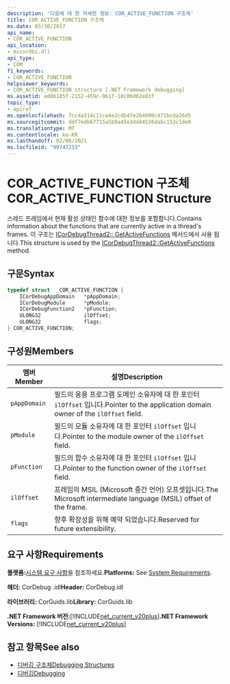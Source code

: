 ```yaml
---
description: '다음에 대 한 자세한 정보: COR_ACTIVE_FUNCTION 구조체'
title: COR_ACTIVE_FUNCTION 구조체
ms.date: 03/30/2017
api_name:
- COR_ACTIVE_FUNCTION
api_location:
- mscordbi.dll
api_type:
- COM
f1_keywords:
- COR_ACTIVE_FUNCTION
helpviewer_keywords:
- COR_ACTIVE_FUNCTION structure [.NET Framework debugging]
ms.assetid: ed86185f-2152-459c-961f-10c06d62e83f
topic_type:
- apiref
ms.openlocfilehash: 7cc4a314c11ca4e2cdb4fe2b4090c471bcda26d5
ms.sourcegitcommit: ddf7edb67715a5b9a45e3dd44536dabc153c1de0
ms.translationtype: MT
ms.contentlocale: ko-KR
ms.lasthandoff: 02/06/2021
ms.locfileid: "99747233"
---
```

# <a name="cor_active_function-structure"></a><span data-ttu-id="b3b41-103">COR_ACTIVE_FUNCTION 구조체</span><span class="sxs-lookup"><span data-stu-id="b3b41-103">COR_ACTIVE_FUNCTION Structure</span></span>

<span data-ttu-id="b3b41-104">스레드 프레임에서 현재 활성 상태인 함수에 대한 정보를 포함합니다.</span><span class="sxs-lookup"><span data-stu-id="b3b41-104">Contains information about the functions that are currently active in a thread's frames.</span></span> <span data-ttu-id="b3b41-105">이 구조는 [ICorDebugThread2:: GetActiveFunctions](icordebugthread2-getactivefunctions-method.md) 메서드에서 사용 됩니다.</span><span class="sxs-lookup"><span data-stu-id="b3b41-105">This structure is used by the [ICorDebugThread2::GetActiveFunctions](icordebugthread2-getactivefunctions-method.md) method.</span></span>  
  
## <a name="syntax"></a><span data-ttu-id="b3b41-106">구문</span><span class="sxs-lookup"><span data-stu-id="b3b41-106">Syntax</span></span>  
  
```cpp  
typedef struct  _COR_ACTIVE_FUNCTION {  
    ICorDebugAppDomain   *pAppDomain;  
    ICorDebugModule      *pModule;  
    ICorDebugFunction2   *pFunction;  
    ULONG32              ilOffset;  
    ULONG32              flags;  
} COR_ACTIVE_FUNCTION;  
```  
  
## <a name="members"></a><span data-ttu-id="b3b41-107">구성원</span><span class="sxs-lookup"><span data-stu-id="b3b41-107">Members</span></span>  
  
|<span data-ttu-id="b3b41-108">멤버</span><span class="sxs-lookup"><span data-stu-id="b3b41-108">Member</span></span>|<span data-ttu-id="b3b41-109">설명</span><span class="sxs-lookup"><span data-stu-id="b3b41-109">Description</span></span>|  
|------------|-----------------|  
|`pAppDomain`|<span data-ttu-id="b3b41-110">필드의 응용 프로그램 도메인 소유자에 대 한 포인터 `ilOffset` 입니다.</span><span class="sxs-lookup"><span data-stu-id="b3b41-110">Pointer to the application domain owner of the `ilOffset` field.</span></span>|  
|`pModule`|<span data-ttu-id="b3b41-111">필드의 모듈 소유자에 대 한 포인터 `ilOffset` 입니다.</span><span class="sxs-lookup"><span data-stu-id="b3b41-111">Pointer to the module owner of the `ilOffset` field.</span></span>|  
|`pFunction`|<span data-ttu-id="b3b41-112">필드의 함수 소유자에 대 한 포인터 `ilOffset` 입니다.</span><span class="sxs-lookup"><span data-stu-id="b3b41-112">Pointer to the function owner of the `ilOffset` field.</span></span>|  
|`ilOffset`|<span data-ttu-id="b3b41-113">프레임의 MSIL (Microsoft 중간 언어) 오프셋입니다.</span><span class="sxs-lookup"><span data-stu-id="b3b41-113">The Microsoft intermediate language (MSIL) offset of the frame.</span></span>|  
|`flags`|<span data-ttu-id="b3b41-114">향후 확장성을 위해 예약 되었습니다.</span><span class="sxs-lookup"><span data-stu-id="b3b41-114">Reserved for future extensibility.</span></span>|  
  
## <a name="requirements"></a><span data-ttu-id="b3b41-115">요구 사항</span><span class="sxs-lookup"><span data-stu-id="b3b41-115">Requirements</span></span>  

 <span data-ttu-id="b3b41-116">**플랫폼:**[시스템 요구 사항](../../get-started/system-requirements.md)을 참조하세요.</span><span class="sxs-lookup"><span data-stu-id="b3b41-116">**Platforms:** See [System Requirements](../../get-started/system-requirements.md).</span></span>  
  
 <span data-ttu-id="b3b41-117">**헤더:** CorDebug .idl</span><span class="sxs-lookup"><span data-stu-id="b3b41-117">**Header:** CorDebug.idl</span></span>  
  
 <span data-ttu-id="b3b41-118">**라이브러리:** CorGuids.lib</span><span class="sxs-lookup"><span data-stu-id="b3b41-118">**Library:** CorGuids.lib</span></span>  
  
 <span data-ttu-id="b3b41-119">**.NET Framework 버전:**[!INCLUDE[net_current_v20plus](../../../../includes/net-current-v20plus-md.md)]</span><span class="sxs-lookup"><span data-stu-id="b3b41-119">**.NET Framework Versions:** [!INCLUDE[net_current_v20plus](../../../../includes/net-current-v20plus-md.md)]</span></span>  
  
## <a name="see-also"></a><span data-ttu-id="b3b41-120">참고 항목</span><span class="sxs-lookup"><span data-stu-id="b3b41-120">See also</span></span>

- [<span data-ttu-id="b3b41-121">디버깅 구조체</span><span class="sxs-lookup"><span data-stu-id="b3b41-121">Debugging Structures</span></span>](debugging-structures.md)
- [<span data-ttu-id="b3b41-122">디버깅</span><span class="sxs-lookup"><span data-stu-id="b3b41-122">Debugging</span></span>](index.md)

